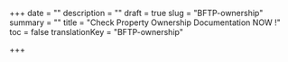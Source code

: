 +++
date = ""
description = ""
draft = true
slug = "BFTP-ownership"
summary = ""
title = "Check Property Ownership Documentation NOW !"
toc = false
translationKey = "BFTP-ownership"

+++
